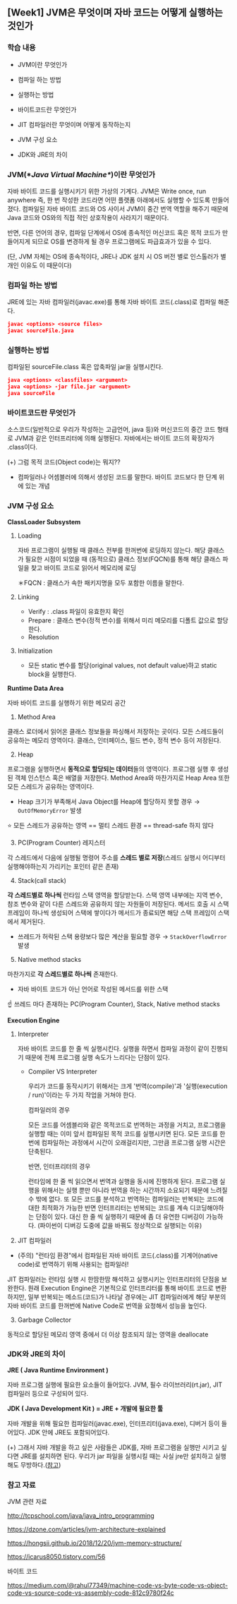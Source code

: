 ## [Week1] JVM은 무엇이며 자바 코드는 어떻게 실행하는 것인가



### 학습 내용

- JVM이란 무엇인가

- 컴파일 하는 방법

- 실행하는 방법

- 바이트코드란 무엇인가

- JIT 컴파일러란 무엇이며 어떻게 동작하는지

- JVM 구성 요소

- JDK와 JRE의 차이

  

### **JVM(\**Java Virtual Machine\**)이란 무엇인가**

자바 바이트 코드를 실행시키기 위한 가상의 기계다. JVM은 Write once, run anywhere 즉, 한 번 작성한 코드라면 어떤 플랫폼 아래에서도 실행할 수 있도록 만들어졌다. 컴파일된 자바 바이트 코드와 OS 사이서 JVM이 중간 번역 역할을 해주기 때문에 Java 코드와 OS와의 직접 적인 상호작용이 사라지기 때문이다.

반면, 다른 언어의 경우, 컴파일 단계에서 OS에 종속적인 머신코드 혹은 목적 코드가 만들어지게 되므로 OS를 변경하게 될 경우 프로그램에도 파급효과가 있을 수 있다.

(단, JVM 자체는 OS에 종속적이다, JRE나 JDK 설치 시 OS 버전 별로 인스톨러가 별개인 이유도 이 때문이다)



### 컴파일 하는 방법

JRE에 있는 자바 컴파일러(javac.exe)를 통해 자바 바이트 코드(.class)로 컴파일 해준다.

```json
javac <options> <source files>
javac sourceFile.java
```



### **실행하는 방법**

컴파일된 sourceFile.class 혹은 압축파일 jar을 실행시킨다.

```json
java <options> <classfiles> <argument>
java <options> -jar file.jar <argument>
java sourceFile
```



### **바이트코드란 무엇인가**

소스코드(일반적으로 우리가 작성하는 고급언어, java 등)와 머신코드의 중간 코드 형태로 JVM과 같은 인터프리터에 의해 실행된다. 자바에서는 바이트 코드의 확장자가 .class이다.



(+) 그럼 목적 코드(Object code)는 뭐지??

- 컴파일러나 어셈블러에 의해서 생성된 코드를 말한다. 바이트 코드보다 한 단계 위에 있는 개념

  

### **JVM 구성 요소**

**ClassLoader Subsystem**

1. Loading

   자바 프로그램이 실행될 때 클래스 전부를 한꺼번에 로딩하지 않는다. 해당 클래스가 필요한 시점이 되었을 때 (동적으로) 클래스 정보(FQCN)를 통해 해당 클래스 파일을 찾고 바이트 코드로 읽어서 메모리에 로딩

   ＊FQCN : 클래스가 속한 패키지명을 모두 포함한 이름을 말한다.

2. Linking

   - Verify : .class 파일이 유효한지 확인
   - Prepare : 클래스 변수(정적 변수)를 위해서 미리 메모리를 디폴트 값으로 할당한다.
   - Resolution

3. Initialization

   - 모든 static 변수를 할당(original values, not default value)하고 static block을 실행한다.

**Runtime Data Area**

자바 바이트 코드를 실행하기 위한 메모리 공간

1. Method Area

클래스 로더에서 읽어온 클래스 정보들을 파싱해서 저장하는 곳이다. 모든 스레드들이 공유하는 메모리 영역이다. 클래스, 인터페이스, 필드 변수, 정적 변수 등이 저장된다.

2. Heap

프로그램을 실행하면서 **동적으로 할당되는 데이터**들의 영역이다. 프로그램 실행 후 생성된 객체 인스턴스 혹은 배열을 저장한다. Method Area와 마찬가지로 Heap Area 또한 모든 스레드가 공유하는 영역이다.

- Heap 크기가 부족해서 Java Object를 Heap에 할당하지 못할 경우 → `OutOfMemoryError` 발생

⭐️ 모든 스레드가 공유하는 영역 ==  멀티 스레드 환경 == thread-safe 하지 않다

3. PC(Program Counter) 레지스터

각 스레드에서 다음에 실행될 명령어 주소를 **스레드 별로 저장**(스레드 실행시 어디부터 실행해야하는지 가리키는 포인터 같은 존재)

4. Stack(call stack)

**각 스레드별로 하나씩** 런타임 스택 영역을 할당받는다. 스택 영역 내부에는 지역 변수, 참조 변수와 같이 다른 스레드와 공유하지 않는 자원들이 저장된다. 메서드 호출 시 스택 프레임이 하나씩 생성되어 스택에 쌓이다가 메서드가 종료되면 해당 스택 프레임이 스택에서 제거된다.

- 쓰레드가 허락된 스택 용량보다 많은 계산을 필요할 경우 → `StackOverflowError` 발생

5. Native method stacks

마찬가지로 **각 스레드별로 하나씩** 존재한다.

- 자바 바이트 코드가 아닌 언어로 작성된 메서드를 위한 스택

☝ 쓰레드 마다 존재하는 PC(Program Counter), Stack, Native method stacks



**Execution Engine**

1. Interpreter

   자바 바이트 코드를 한 줄 씩 실행시킨다. 실행을 하면서 컴파일 과정이 같이 진행되기 때문에 전체 프로그램 실행 속도가 느리다는 단점이 있다.

   - Compiler VS Interpreter

     우리가 코드를 동작시키기 위해서는 크게 '번역(compile)'과 '실행(execution / run)'이라는 두 가지 작업을 거쳐야 한다.

     컴파일러의 경우

     모든 코드를 어셈블리와 같은 목적코드로 번역하는 과정을 거치고, 프로그램을 실행할 때는 이미 앞서 컴파일된 목적 코드를 실행시키면 된다. 모든 코드를 한 번에 컴파일하는 과정에서 시간이 오래걸리지만, 그만큼 프로그램 실행 시간은 단축된다.

     반면, 인터프리터의 경우

     런타임에 한 줄 씩 읽으면서 번역과 실행을 동시에 진행하게 된다. 프로그램 실행을 위해서는 실행 뿐만 아니라 번역을 하는 시간까지 소요되기 때문에 느려질 수 밖에 없다. 또 모든 코드를 분석하고 번역하는 컴파일러는 반복되는 코드에 대한 최적화가 가능한 반면 인터프리터는 반복되는 코드를 계속 디코딩해야하는 단점이 있다. 대신 한 줄 씩 실행하기 때문에 좀 더 유연한 디버깅이 가능하다. (파이썬이 디버깅 도중에 값을 바꿔도 정상적으로 실행되는 이유)

     

2. JIT 컴파일러

- (주의) "런타임 환경"에서 컴파일된 자바 바이트 코드(.class)를 기계어(native code)로 번역하기 위해 사용되는 컴파일러!

JIT 컴파일러는 런타임 실행 시 한땀한땀 해석하고 실행시키는 인터프리터의 단점을 보완한다. 원래  Execution Engine은 기본적으로 인터프리터를 통해 바이트 코드로 변환하지만, 일부 반복되는 메소드(코드)가 나타날 경우에는 JIT 컴파일러에게 해당 부분의 자바 바이트 코드를 한꺼번에 Native Code로 번역을 요청해서 성능을 높인다.

3. Garbage Collector

동적으로 할당된 메모리 영역 중에서 더 이상 참조되지 않는 영역을 deallocate



### **JDK와 JRE의 차이**

**JRE ( Java Runtime Environment )**

자바 프로그램 실행에 필요한 요소들이 들어있다. JVM, 필수 라이브러리(rt.jar), JIT 컴파일러 등으로 구성되어 있다.

**JDK ( Java Development Kit ) = JRE + 개발에 필요한 툴**

자바 개발을 위해 필요한 컴파일러(javac.exe), 인터프리터(java.exe), 디버거 등이 들어있다. JDK 안에 JRE도 포함되어있다.

(+) 그래서 자바 개발을 하고 싶은 사람들은 JDK를, 자바 프로그램을 실행만 시키고 싶다면 JRE를 설치하면 된다. 우리가 jar 파일을 실행시킬 때는 사실 jre만 설치하고 실행해도 무방하다.([참고](https://stackoverflow.com/a/12261192))



### 참고 자료

JVM 관련 자료

http://tcpschool.com/java/java_intro_programming

https://dzone.com/articles/jvm-architecture-explained

https://hongsii.github.io/2018/12/20/jvm-memory-structure/

https://icarus8050.tistory.com/56

바이트 코드

https://medium.com/@rahul77349/machine-code-vs-byte-code-vs-object-code-vs-source-code-vs-assembly-code-812c9780f24c